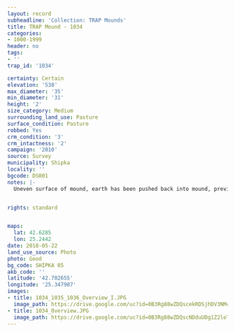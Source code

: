 ```yaml
---
layout: record
subheadline: 'Collection: TRAP Mounds'
title: TRAP Mound - 1034
categories:
- 1000-1999
header: no
tags:
- ''
trap_id: '1034'

certainty: Certain
elevation: '538'
max_diameter: '35'
min_diameter: '31'
height: '2'
size_category: Medium
surrounding_land_use: Pasture
surface_condition: Pasture
robbed: Yes
crm_condition: '3'
crm_intactness: '2'
campaign: '2010'
source: Survey
municipality: Shipka
locality: ''
bgcode: DS001
notes: |-
  Uneven surface of mound, earth has been pushed back into mound, previously excavated.


rights: standard


maps:
  lat: 42.6285
  lon: 25.2442
date: 2018-05-22
land_use_source: Photo
photo: Good
bg_code: SHIPKA 05
akb_code: ''
latitude: '42.702655'
longitude: '25.347987'
images:
- title: 1034_1035_1036_Overview_I.JPG
  image_path: https://drive.google.com/uc?id=0B3Rg88wZDQscekRDSjhDV3NMcGM
- title: 1034_Overview.JPG
  image_path: https://drive.google.com/uc?id=0B3Rg88wZDQscNDduUDg1Z2loTnc
---
```

